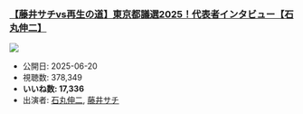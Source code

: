 ### [【藤井サチvs再生の道】東京都議選2025！代表者インタビュー【石丸伸二】](https://www.youtube.com/watch?v=zU6zLhzkdVI)
[![](https://img.youtube.com/vi/zU6zLhzkdVI/sddefault.jpg)](https://www.youtube.com/watch?v=zU6zLhzkdVI)
-   公開日: 2025-06-20
-   視聴数: 378,349
-   **いいね数: 17,336**
-   出演者: [石丸伸二](/rehacq_fan/people/石丸伸二 "wikilink"), [藤井サチ](/rehacq_fan/people/藤井サチ "wikilink")
